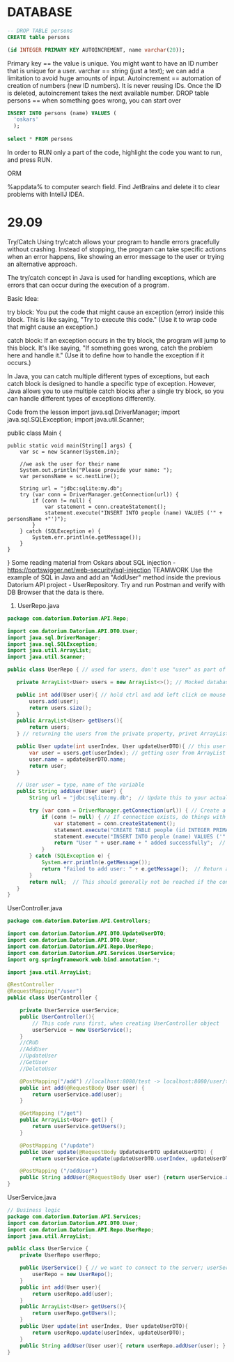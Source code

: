 # DATABASE

```SQL
-- DROP TABLE persons
CREATE table persons 

(id INTEGER PRIMARY KEY AUTOINCREMENT, name varchar(20));
```

Primary key == the value is unique. You might want to have an ID number that is unique for a user. 
varchar == string (just a text); we can add a limitation to avoid huge amounts of input.
Autoincrement == automation of creation of numbers (new ID numbers). It is never reusing IDs. Once the ID is deleted, autoincrement takes the next available number. 
DROP table persons == when something goes wrong, you can start over

```SQL
INSERT INTO persons (name) VALUES (
  'oskars'
  );
  
select * FROM persons
```

In order to RUN only a part of the code, highlight the code you want to run, and press RUN.

ORM

%appdata% to computer search field. Find JetBrains and delete it to clear problems with IntelIJ IDEA. 

# 29.09

Try/Catch
Using try/catch allows your program to handle errors gracefully without crashing. Instead of stopping, the program can take specific actions when an error happens, like showing an error message to the user or trying an alternative approach.

The try/catch concept in Java is used for handling exceptions, which are errors that can occur during the execution of a program.

Basic Idea:

try block: You put the code that might cause an exception (error) inside this block. This is like saying, "Try to execute this code." (Use it to wrap code that might cause an exception.)

catch block: If an exception occurs in the try block, the program will jump to this block. It's like saying, "If something goes wrong, catch the problem here and handle it." (Use it to define how to handle the exception if it occurs.)

In Java, you can catch multiple different types of exceptions, but each catch block is designed to handle a specific type of exception. However, Java allows you to use multiple catch blocks after a single try block, so you can handle different types of exceptions differently.

Code from the lesson
import java.sql.DriverManager;
import java.sql.SQLException;
import java.util.Scanner;


public class Main {

    public static void main(String[] args) {
        var sc = new Scanner(System.in);

        //we ask the user for their name
        System.out.println("Please provide your name: ");
        var personsName = sc.nextLine();

        String url = "jdbc:sqlite:my.db";
        try (var conn = DriverManager.getConnection(url)) {
            if (conn != null) {
                var statement = conn.createStatement();
                statement.execute("INSERT INTO people (name) VALUES ('" + personsName +"')");
            }
        } catch (SQLException e) {
            System.err.println(e.getMessage());
        }
    }
}
Some reading material from Oskars about SQL injection - https://portswigger.net/web-security/sql-injection
TEAMWORK
Use the example of SQL in Java and add an "AddUser" method inside the previous Datorium API project - UserRepository. Try and run Postman and verify with DB Browser that the data is there.

1. UserRepo.java
```java
package com.datorium.Datorium.API.Repo;

import com.datorium.Datorium.API.DTO.User;
import java.sql.DriverManager;
import java.sql.SQLException;
import java.util.ArrayList;
import java.util.Scanner;

public class UserRepo { // used for users, don't use "user" as part of the function's name.

   private ArrayList<User> users = new ArrayList<>(); // Mocked database

   public int add(User user){ // hold ctrl and add left click on mouse to see the original
       users.add(user);
       return users.size();
   }
   public ArrayList<User> getUsers(){
       return users;
   } // returning the users from the private property, privet ArrayList;

   public User update(int userIndex, User updateUserDTO){ // this user is never going to exist in database, but we use this DTO, to update the actual entities in database
       var user = users.get(userIndex); // getting user from ArrayList
       user.name = updateUserDTO.name;
       return user;
   }

   // User user = type, name of the variable
   public String addUser(User user) {
       String url = "jdbc:sqlite:my.db";  // Update this to your actual database name

       try (var conn = DriverManager.getConnection(url)) { // Create a connection
           if (conn != null) { // If connection exists, do things with connection, e.g. send query
               var statement = conn.createStatement();
               statement.execute("CREATE TABLE people (id INTEGER PRIMARY KEY AUTOINCREMENT, name varchar(20))");
               statement.execute("INSERT INTO people (name) VALUES ('" + user.name + "')");
               return "User " + user.name + " added successfully";  // Return a success message
           }
       } catch (SQLException e) {
           System.err.println(e.getMessage());
           return "Failed to add user: " + e.getMessage();  // Return an error message
       }
       return null;  // This should generally not be reached if the connection was successful
   }
}
```

UserController.java
```java
package com.datorium.Datorium.API.Controllers;

import com.datorium.Datorium.API.DTO.UpdateUserDTO;
import com.datorium.Datorium.API.DTO.User;
import com.datorium.Datorium.API.Repo.UserRepo;
import com.datorium.Datorium.API.Services.UserService;
import org.springframework.web.bind.annotation.*;

import java.util.ArrayList;

@RestController
@RequestMapping("/user")
public class UserController {

    private UserService userService;
    public UserController(){
        // This code runs first, when creating UserController object
        userService = new UserService();
    }
    //CRUD
    //AddUser
    //UpdateUser
    //GetUser
    //DeleteUser

    @PostMapping("/add") //localhost:8080/test -> localhost:8080/user/test
    public int add(@RequestBody User user) {
        return userService.add(user);
    }

    @GetMapping ("/get")
    public ArrayList<User> get() {
        return userService.getUsers();
    }

    @PostMapping ("/update")
    public User update(@RequestBody UpdateUserDTO updateUserDTO) {
        return userService.update(updateUserDTO.userIndex, updateUserDTO.user); }

    @PostMapping ("/addUser")
    public String addUser(@RequestBody User user) {return userService.addUser(user); }
}
```

UserService.java
```java
// Business logic
package com.datorium.Datorium.API.Services;
import com.datorium.Datorium.API.DTO.User;
import com.datorium.Datorium.API.Repo.UserRepo;
import java.util.ArrayList;

public class UserService {
    private UserRepo userRepo;

    public UserService() { // we want to connect to the server; userService checks if the user is real; if the username us already in use
        userRepo = new UserRepo();
    }
    public int add(User user){
        return userRepo.add(user);
    }
    public ArrayList<User> getUsers(){
        return userRepo.getUsers();
    }
    public User update(int userIndex, User updateUserDTO){
        return userRepo.update(userIndex, updateUserDTO);
    }
    public String addUser(User user){ return userRepo.addUser(user); }
}
```
